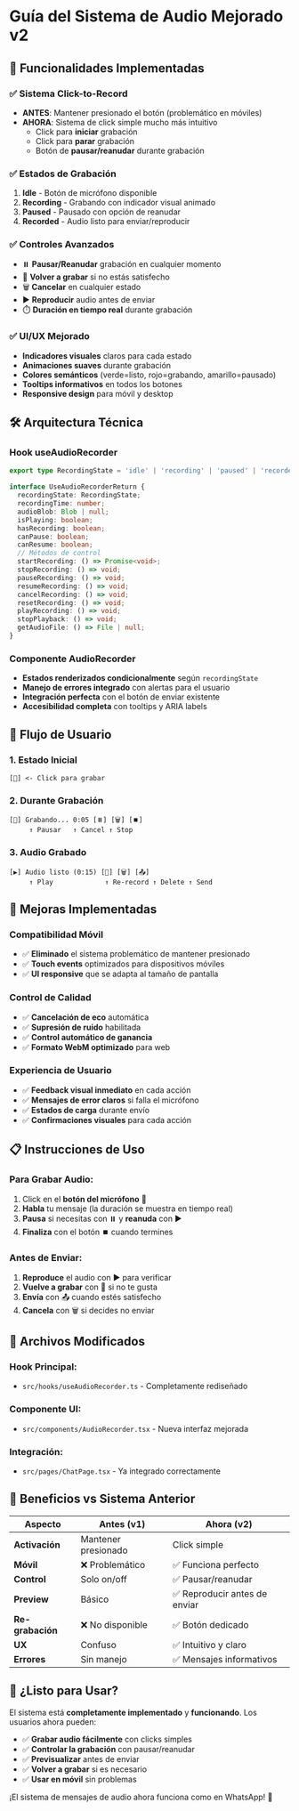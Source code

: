 # Guía del Sistema de Audio Mejorado v2

## 🎯 Funcionalidades Implementadas

### ✅ **Sistema Click-to-Record**
- **ANTES**: Mantener presionado el botón (problemático en móviles)
- **AHORA**: Sistema de click simple mucho más intuitivo
  - Click para **iniciar** grabación
  - Click para **parar** grabación
  - Botón de **pausar/reanudar** durante grabación

### ✅ **Estados de Grabación**
1. **Idle** - Botón de micrófono disponible
2. **Recording** - Grabando con indicador visual animado
3. **Paused** - Pausado con opción de reanudar
4. **Recorded** - Audio listo para enviar/reproducir

### ✅ **Controles Avanzados**
- ⏸️ **Pausar/Reanudar** grabación en cualquier momento
- 🔄 **Volver a grabar** si no estás satisfecho
- 🗑️ **Cancelar** en cualquier estado
- ▶️ **Reproducir** audio antes de enviar
- ⏱️ **Duración en tiempo real** durante grabación

### ✅ **UI/UX Mejorado**
- **Indicadores visuales** claros para cada estado
- **Animaciones suaves** durante grabación
- **Colores semánticos** (verde=listo, rojo=grabando, amarillo=pausado)
- **Tooltips informativos** en todos los botones
- **Responsive design** para móvil y desktop

## 🛠️ Arquitectura Técnica

### **Hook useAudioRecorder**
```typescript
export type RecordingState = 'idle' | 'recording' | 'paused' | 'recorded';

interface UseAudioRecorderReturn {
  recordingState: RecordingState;
  recordingTime: number;
  audioBlob: Blob | null;
  isPlaying: boolean;
  hasRecording: boolean;
  canPause: boolean;
  canResume: boolean;
  // Métodos de control
  startRecording: () => Promise<void>;
  stopRecording: () => void;
  pauseRecording: () => void;
  resumeRecording: () => void;
  cancelRecording: () => void;
  resetRecording: () => void;
  playRecording: () => void;
  stopPlayback: () => void;
  getAudioFile: () => File | null;
}
```

### **Componente AudioRecorder**
- **Estados renderizados condicionalmente** según `recordingState`
- **Manejo de errores integrado** con alertas para el usuario
- **Integración perfecta** con el botón de enviar existente
- **Accesibilidad completa** con tooltips y ARIA labels

## 🎨 Flujo de Usuario

### **1. Estado Inicial**
```
[🎤] <- Click para grabar
```

### **2. Durante Grabación**
```
[🔴] Grabando... 0:05 [⏸️] [🗑️] [⏹️]
     ↑ Pausar   ↑ Cancel ↑ Stop
```

### **3. Audio Grabado**
```
[▶️] Audio listo (0:15) [🔄] [🗑️] [📤]
     ↑ Play             ↑ Re-record ↑ Delete ↑ Send
```

## 🚀 Mejoras Implementadas

### **Compatibilidad Móvil**
- ✅ **Eliminado** el sistema problemático de mantener presionado
- ✅ **Touch events** optimizados para dispositivos móviles
- ✅ **UI responsive** que se adapta al tamaño de pantalla

### **Control de Calidad**
- ✅ **Cancelación de eco** automática
- ✅ **Supresión de ruido** habilitada
- ✅ **Control automático de ganancia**
- ✅ **Formato WebM optimizado** para web

### **Experiencia de Usuario**
- ✅ **Feedback visual inmediato** en cada acción
- ✅ **Mensajes de error claros** si falla el micrófono
- ✅ **Estados de carga** durante envío
- ✅ **Confirmaciones visuales** para cada acción

## 📋 Instrucciones de Uso

### **Para Grabar Audio:**
1. Click en el **botón del micrófono** 🎤
2. **Habla** tu mensaje (la duración se muestra en tiempo real)
3. **Pausa** si necesitas con ⏸️ y **reanuda** con ▶️
4. **Finaliza** con el botón ⏹️ cuando termines

### **Antes de Enviar:**
1. **Reproduce** el audio con ▶️ para verificar
2. **Vuelve a grabar** con 🔄 si no te gusta
3. **Envía** con 📤 cuando estés satisfecho
4. **Cancela** con 🗑️ si decides no enviar

## 🔧 Archivos Modificados

### **Hook Principal:**
- `src/hooks/useAudioRecorder.ts` - Completamente rediseñado

### **Componente UI:**
- `src/components/AudioRecorder.tsx` - Nueva interfaz mejorada

### **Integración:**
- `src/pages/ChatPage.tsx` - Ya integrado correctamente

## 🎯 Beneficios vs Sistema Anterior

| Aspecto | Antes (v1) | Ahora (v2) |
|---------|------------|------------|
| **Activación** | Mantener presionado | Click simple |
| **Móvil** | ❌ Problemático | ✅ Funciona perfecto |
| **Control** | Solo on/off | ✅ Pausar/reanudar |
| **Preview** | Básico | ✅ Reproducir antes de enviar |
| **Re-grabación** | ❌ No disponible | ✅ Botón dedicado |
| **UX** | Confuso | ✅ Intuitivo y claro |
| **Errores** | Sin manejo | ✅ Mensajes informativos |

## 🚀 ¿Listo para Usar?

El sistema está **completamente implementado** y **funcionando**. Los usuarios ahora pueden:

- ✅ **Grabar audio fácilmente** con clicks simples
- ✅ **Controlar la grabación** con pausar/reanudar
- ✅ **Previsualizar** antes de enviar
- ✅ **Volver a grabar** si es necesario
- ✅ **Usar en móvil** sin problemas

¡El sistema de mensajes de audio ahora funciona como en WhatsApp! 🎉
